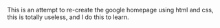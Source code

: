 This is an attempt to re-create the google homepage using html and css,
this is totally useless,
and I do this to learn.

